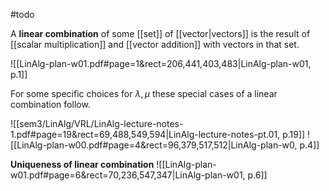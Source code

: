 #todo 

A **linear combination** of some [[set]] of [[vector|vectors]] is the result of [[scalar multiplication]] and [[vector addition]] with vectors in that set.

![[LinAlg-plan-w01.pdf#page=1&rect=206,441,403,483|LinAlg-plan-w01, p.1]]



For some specific choices for $\lambda, \mu$ these special cases of a linear combination follow.

![[sem3/LinAlg/VRL/LinAlg-lecture-notes-1.pdf#page=19&rect=69,488,549,594|LinAlg-lecture-notes-pt.01, p.19]]
![[LinAlg-plan-w00.pdf#page=4&rect=96,379,517,512|LinAlg-plan-w0, p.4]]


**Uniqueness of linear combination**
![[LinAlg-plan-w01.pdf#page=6&rect=70,236,547,347|LinAlg-plan-w01, p.6]]

